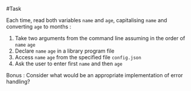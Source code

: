 #Task

Each time, read both variables ```name``` and ```age```, capitalising ```name``` and converting ```age``` to months :

1. Take two arguments from the command line assuming in the order of ```name``` ```age```
2. Declare ```name``` ```age``` in a library program file
3. Access ```name``` ```age``` from the specified file ```config.json```
4. Ask the user to enter first ```name``` and then ```age```

Bonus : Consider what would be an appropriate implementation of error handling?
